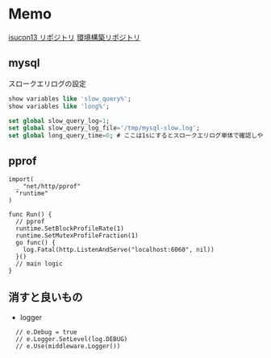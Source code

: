 # Memo

[isucon13 リポジトリ](https://github.com/isucon/isucon13)
[環境構築リポジトリ](https://github.com/matsuu/cloud-init-isucon/tree/main/isucon13)

## mysql

スロークエリログの設定

```sql
show variables like 'slow_query%';
show variables like 'long%';

set global slow_query_log=1;
set global slow_query_log_file='/tmp/mysql-slow.log';
set global long_query_time=0; # ここは1sにするとスロークエリログ単体で確認しやすい
```

## pprof

```golang
import(
  _ "net/http/pprof"
  "runtime"
)

func Run() {
  // pprof
  runtime.SetBlockProfileRate(1)
  runtime.SetMutexProfileFraction(1)
  go func() {
    log.Fatal(http.ListenAndServe("localhost:6060", nil))
  }()
  // main logic
}
```

## 消すと良いもの

- logger

```golang
  // e.Debug = true
  // e.Logger.SetLevel(log.DEBUG)
  // e.Use(middleware.Logger())
```

